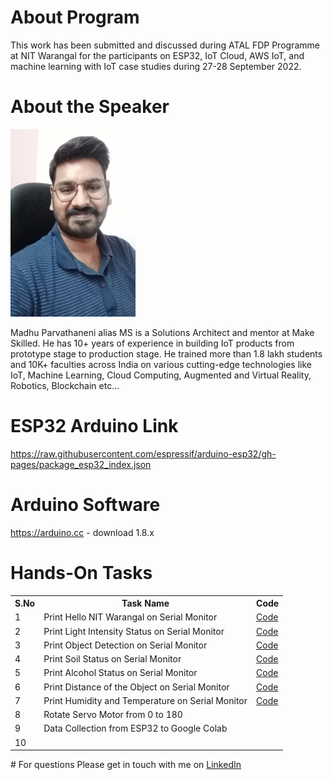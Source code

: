 # About Program
This work has been submitted and discussed during ATAL FDP Programme at NIT Warangal for the participants on ESP32, IoT Cloud, AWS IoT, and machine learning with IoT case studies during 27-28 September 2022.

# About the Speaker
<img src="https://raw.githubusercontent.com/madblocksgit/ETAI-2021---VSSUT-11th-aug-iot-session/main/maddy.jpg" height="300" width="200" />

Madhu Parvathaneni alias MS is a Solutions Architect and mentor at Make Skilled. He has 10+ years of experience in building IoT products from prototype stage to production stage. He trained more than 1.8 lakh students and 10K+ faculties across India on various cutting-edge technologies like IoT, Machine Learning, Cloud Computing, Augmented and Virtual Reality, Robotics, Blockchain etc...

# ESP32 Arduino Link
https://raw.githubusercontent.com/espressif/arduino-esp32/gh-pages/package_esp32_index.json

# Arduino Software
https://arduino.cc - download 1.8.x

# Hands-On Tasks

<table>
  <tr>
    <th>S.No</th>
    <th>Task Name</th>
    <th>Code</th>
  </tr>
  <tr>
    <td>1</td>
    <td>Print Hello NIT Warangal on Serial Monitor</td>
    <td><a href="https://github.com/maddydevgits/nitw-hands-on-fdp/tree/main/task1">Code</a></td>
  </tr>
  <tr>
    <td>2</td>
    <td>Print Light Intensity Status on Serial Monitor</td>
    <td><a href="https://github.com/maddydevgits/nitw-hands-on-fdp/tree/main/task2">Code</a></td>
  </tr>
  <tr>
    <td>3</td>
    <td>Print Object Detection on Serial Monitor</td>
    <td><a href="https://github.com/maddydevgits/nitw-hands-on-fdp/tree/main/task3">Code</a></td>
  </tr>
  <tr>
    <td>4</td>
    <td>Print Soil Status on Serial Monitor</td>
    <td><a href="https://github.com/maddydevgits/nitw-hands-on-fdp/tree/main/task4">Code</a></td>
  </tr>
  <tr>
    <td>5</td>
    <td>Print Alcohol Status on Serial Monitor</td>
    <td><a href="https://github.com/maddydevgits/nitw-hands-on-fdp/tree/main/task5">Code</a></td>
  </tr>
  <tr>
    <td>6</td>
    <td>Print Distance of the Object on Serial Monitor</td>
    <td><a href="https://github.com/maddydevgits/nitw-hands-on-fdp/tree/main/task6">Code</a></td>
  </tr>
  <tr>
    <td>7</td>
    <td>Print Humidity and Temperature on Serial Monitor</td>
    <td><a href="https://github.com/maddydevgits/nitw-hands-on-fdp/tree/main/task7">Code</a></td>
  </tr>
  <tr>
    <td>8</td>
    <td>Rotate Servo Motor from 0 to 180</td>
    <td></td>
  </tr>
  <tr>
    <td>9</td>
    <td>Data Collection from ESP32 to Google Colab</td>
    <td></td>
  </tr>
  <tr>
    <td>10</td>
    <td></td>
    <td></td>
  </tr>
  
</table>
# For questions
Please get in touch with me on <a href="https://linkedin.com/in/MadhuPIoT"> LinkedIn </a>
